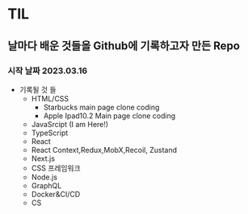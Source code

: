 # TIL
## 날마다 배운 것들을 Github에 기록하고자 만든 Repo
### 시작 날짜 2023.03.16

- 기록될 것 들
  - HTML/CSS
    - Starbucks main page clone coding
    - Apple Ipad10.2 Main page clone coding
  - JavaSrcipt (I am Here!)
  - TypeScript
  - React
  - React Context,Redux,MobX,Recoil, Zustand
  - Next.js
  - CSS 프레임워크
  - Node.js
  - GraphQL
  - Docker&CI/CD
  - CS
